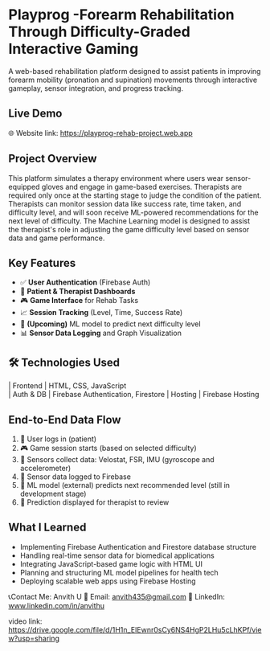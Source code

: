 # Playprog -Forearm Rehabilitation Through Difficulty-Graded Interactive Gaming


A web-based rehabilitation platform designed to assist patients in improving forearm mobility (pronation and supination) movements through interactive gameplay, sensor integration, and progress tracking.

## Live Demo
🌐 Website link: https://playprog-rehab-project.web.app

## Project Overview
This platform simulates a therapy environment where users wear sensor-equipped gloves and engage in game-based exercises.
Therapists are required only once at the starting stage to judge the condition of the patient.
Therapists can monitor session data like success rate, time taken, and difficulty level, and will soon receive ML-powered recommendations for the next level of difficulty.
The Machine Learning model is designed to assist the therapist's role in adjusting the game difficulty level based on sensor data and game performance.

## Key Features

- ✅ **User Authentication** (Firebase Auth)
- 🏥 **Patient & Therapist Dashboards**
- 🎮 **Game Interface** for Rehab Tasks
- 📈 **Session Tracking** (Level, Time, Success Rate)
- 🧠 **(Upcoming)** ML model to predict next difficulty level
- 📊 **Sensor Data Logging** and Graph Visualization

## 🛠️ Technologies Used

           

| Frontend     | HTML, CSS, JavaScript         
| Auth & DB    | Firebase Authentication, Firestore 
| Hosting      | Firebase Hosting     


## End-to-End Data Flow
1. 👤 User logs in (patient)
2. 🎮 Game session starts (based on selected difficulty)
3. 🧤 Sensors collect data: Velostat, FSR, IMU (gyroscope and accelerometer) 
4. 📁 Sensor data logged to Firebase
5. 🧠 ML model (external) predicts next recommended level (still in development stage)
6. 🔁 Prediction displayed for therapist to review


## What I Learned

- Implementing Firebase Authentication and Firestore database structure
- Handling real-time sensor data for biomedical applications
- Integrating JavaScript-based game logic with HTML UI
- Planning and structuring ML model pipelines for health tech
- Deploying scalable web apps using Firebase Hosting

📞Contact
Me: Anvith U
📧 Email: anvith435@gmail.com
🔗 LinkedIn: www.linkedin.com/in/anvithu

video link:
https://drive.google.com/file/d/1H1n_EIEwnr0sCy6NS4HgP2LHu5cLhKPf/view?usp=sharing








